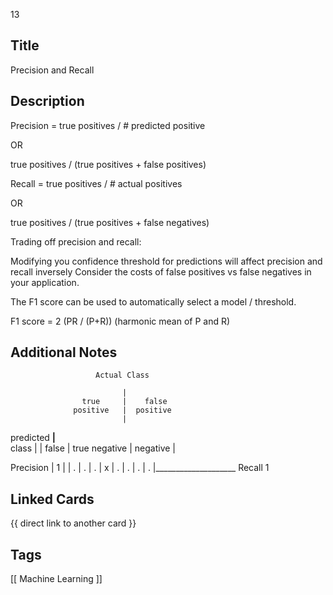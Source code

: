 13

## Title
Precision and Recall

## Description
Precision = 
  true positives / # predicted positive

  OR 

  true positives / (true positives + false positives)



Recall = 
  true positives / # actual positives

  OR

  true positives / (true positives + false negatives)


Trading off precision and recall:

Modifying you confidence threshold for predictions will affect precision 
and recall inversely
Consider the costs of false positives vs false negatives in your application.

The F1 score can be used to automatically select a model / threshold.

F1 score =  2 (PR / (P+R))    (harmonic mean of P and R)


## Additional Notes

                       Actual Class

                             |
                    true     |    false
                  positive   |  positive
                             |
 predicted         __________|__________   
  class                      |
                             |
                    false    |    true
                  negative   |  negative
                             |



Precision
  |
1 | 
  |  .
  |       .
  |         .
  |           x
  |            .
  |             .
  |              .
  |              .
  |____________________
     Recall       1


## Linked Cards
{{ direct link to another card }}

## Tags
[[ Machine Learning ]] 
